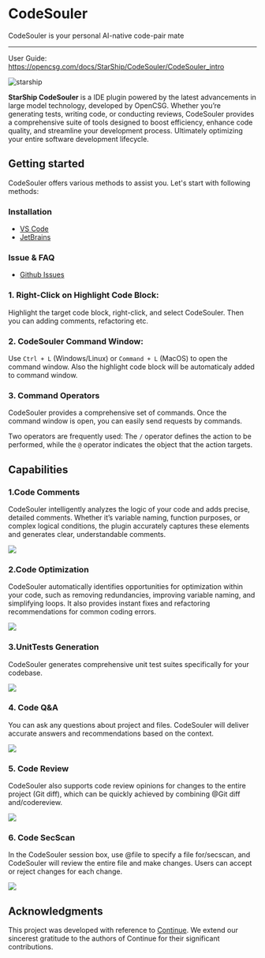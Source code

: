 # CodeSouler
CodeSouler is your personal AI-native code-pair mate
___

User Guide: https://opencsg.com/docs/StarShip/CodeSouler/CodeSouler_intro

![starship](https://starship-api.opencsg.com:6443/starship-ide-extension/readme.png)

**StarShip CodeSouler** is a IDE plugin powered by the latest advancements in large model technology, developed by OpenCSG. Whether you’re generating tests, writing code, or conducting reviews, CodeSouler provides a comprehensive suite of tools designed to boost efficiency, enhance code quality, and streamline your development process. Ultimately optimizing your entire software development lifecycle.

## Getting started

CodeSouler offers various methods to assist you. Let's start with following methods:

### **Installation**
- [VS Code](https://marketplace.visualstudio.com/items?itemName=OpenCSG.codesouler)
- [JetBrains](https://plugins.jetbrains.com/plugin/24737-codesouler?noRedirect=true)

### **Issue & FAQ**
- [Github Issues](https://github.com/OpenCSGs/CodeSouler/issues)

### 1. **Right-Click on Highlight Code Block:**

Highlight the target code block, right-click, and select CodeSouler. Then you can adding comments, refactoring etc.

### 2. CodeSouler Command Window:

Use `Ctrl + L` (Windows/Linux) or `Command + L` (MacOS) to open the command window. Also the highlight code block will be automaticaly added to command window.

### **3. Command Operators**

CodeSouler provides a comprehensive set of commands. Once the command window is open, you can easily send requests by commands.

Two operators are frequently used: The `/` operator defines the action to be performed, while the `@` operator indicates the object that the action targets.

## Capabilities

### **1.Code Comments**

CodeSouler intelligently analyzes the logic of your code and adds precise, detailed comments. Whether it’s variable naming, function purposes, or complex logical conditions, the plugin accurately captures these elements and generates clear, understandable comments.

![](https://opencsg-portal-prd.oss-cn-beijing.aliyuncs.com/admin-photo/150ac867-6cc8-45f9-945e-dc1f5ad38f7a)

### 2.Code Optimization

CodeSouler automatically identifies opportunities for optimization within your code, such as removing redundancies, improving variable naming, and simplifying loops. It also provides instant fixes and refactoring recommendations for common coding errors.

![](https://opencsg-portal-prd.oss-cn-beijing.aliyuncs.com/admin-photo/d160009e-5c5c-4bff-86ba-91cc04a89aa9)

### **3.UnitTests Generation**

CodeSouler generates comprehensive unit test suites specifically for your codebase.

![](https://opencsg-portal-prd.oss-cn-beijing.aliyuncs.com/admin-photo/7ef97f01-dbef-4754-a94b-a7d04cf56bf3)

### **4. Code Q&A**

You can ask any questions about project and files. CodeSouler will deliver accurate answers and recommendations based on the context.

![](https://opencsg-portal-prd.oss-cn-beijing.aliyuncs.com/admin-photo/1976565d-a5ea-437a-8e6c-0003245d0cf8)

### **5. Code Review**

CodeSouler also supports code review opinions for changes to the entire project (Git diff), which can be quickly achieved by combining @Git diff and/codereview.

![](https://opencsg-portal-prd.oss-cn-beijing.aliyuncs.com/admin-photo/304d4b84-006f-4ef6-b9f2-e2b1faf94ac1)

### **6. Code SecScan**

In the CodeSouler session box, use @file to specify a file for/secscan, and CodeSouler will review the entire file and make changes. Users can accept or reject changes for each change.

![](https://opencsg-portal-prd.oss-cn-beijing.aliyuncs.com/admin-photo/3b8942a5-b751-45ab-b01a-82375d604a0b)

## Acknowledgments
This project was developed with reference to [Continue](https://github.com/continuedev/continue). We extend our sincerest gratitude to the authors of Continue for their significant contributions.
